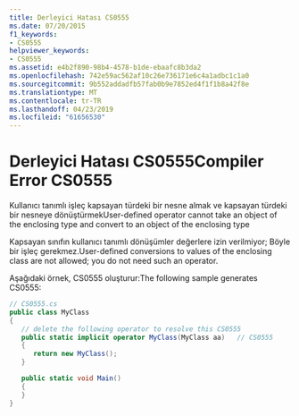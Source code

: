 ```yaml
---
title: Derleyici Hatası CS0555
ms.date: 07/20/2015
f1_keywords:
- CS0555
helpviewer_keywords:
- CS0555
ms.assetid: e4b2f890-98b4-4578-b1de-ebaafc8b3da2
ms.openlocfilehash: 742e59ac562af10c26e736171e6c4a1adbc1c1a0
ms.sourcegitcommit: 9b552addadfb57fab0b9e7852ed4f1f1b8a42f8e
ms.translationtype: MT
ms.contentlocale: tr-TR
ms.lasthandoff: 04/23/2019
ms.locfileid: "61656530"
---
```

# <a name="compiler-error-cs0555"></a><span data-ttu-id="de94e-102">Derleyici Hatası CS0555</span><span class="sxs-lookup"><span data-stu-id="de94e-102">Compiler Error CS0555</span></span>

<span data-ttu-id="de94e-103">Kullanıcı tanımlı işleç kapsayan türdeki bir nesne almak ve kapsayan türdeki bir nesneye dönüştürmek</span><span class="sxs-lookup"><span data-stu-id="de94e-103">User-defined operator cannot take an object of the enclosing type and convert to an object of the enclosing type</span></span>

<span data-ttu-id="de94e-104">Kapsayan sınıfın kullanıcı tanımlı dönüşümler değerlere izin verilmiyor; Böyle bir işleç gerekmez.</span><span class="sxs-lookup"><span data-stu-id="de94e-104">User-defined conversions to values of the enclosing class are not allowed; you do not need such an operator.</span></span>

<span data-ttu-id="de94e-105">Aşağıdaki örnek, CS0555 oluşturur:</span><span class="sxs-lookup"><span data-stu-id="de94e-105">The following sample generates CS0555:</span></span>

```csharp
// CS0555.cs
public class MyClass
{
   // delete the following operator to resolve this CS0555
   public static implicit operator MyClass(MyClass aa)   // CS0555
   {
      return new MyClass();
   }

   public static void Main()
   {
   }
}
```
